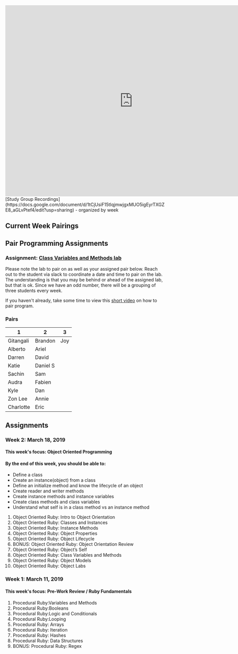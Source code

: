 <iframe src="https://calendar.google.com/calendar/embed?src=flatironschool.com_s0g7k4muj29qtfjcqh12gv5bvo%40group.calendar.google.com&ctz=America%2FNew_York" style="border: 0" width="800" height="600" frameborder="0" scrolling="no"></iframe>

<br />
[Study Group Recordings](https://docs.google.com/document/d/1tCjUsiF15tIqjmwjgxMUO5igEyrTXGZE8_aGLvPtef4/edit?usp=sharing) - organized by week

## Current Week Pairings

## Pair Programming Assignments
### Assignment: [Class Variables and Methods lab](https://learn.co/tracks/online-software-engineering-full-time/object-oriented-ruby/class-variables-and-methods/class-variables-and-methods)

Please note the lab to pair on as well as your assigned pair below. Reach out to the student via slack to coordinate a date and time to pair on the lab. The understanding is that you may be behind or ahead of the assigned lab, but that is ok. Since we have an odd number, there will be a grouping of three students every week.

If you haven't already, take some time to view this [short video](https://www.youtube.com/watch?v=YhV4TaZaB84) on how to pair program. 

### Pairs

|      1      |      2      |      3      |
|-------------|-------------|-------------|
| Gitangali   | Brandon     | Joy         |
| Alberto     | Ariel       |             |
| Darren      | David       |             |
| Katie       | Daniel S    |             |
| Sachin      | Sam         |             |
| Audra       | Fabien      |             |
| Kyle        | Dan         |             |
| Zon Lee     | Annie       |             |
| Charlotte   | Eric        |             |


## Assignments

### Week 2: March 18, 2019
#### This week's focus: Object Oriented Programming
#### By the end of this week, you should be able to:
- Define a class
- Create an instance(object) from a class
- Define an initialize method and know the lifecycle of an object
- Create reader and writer methods
- Create instance methods and instance variables
- Create class methods and class variables
- Understand what self is in a class method vs an instance method

1. Object Oriented Ruby: Intro to Object Orientation
2. Object Oriented Ruby: Classes and Instances
3. Object Oriented Ruby: Instance Methods
4. Object Oriented Ruby: Object Properties
5. Object Oriented Ruby: Object Lifecycle
6. BONUS: Object Oriented Ruby: Object Orientation Review
7. Object Oriented Ruby: Object’s Self
8. Object Oriented Ruby: Class Variables and Methods
9. Object Oriented Ruby: Object Models
10. Object Oriented Ruby: Object Labs

### Week 1: March 11, 2019
#### This week's focus: Pre-Work Review / Ruby Fundamentals

1. Procedural Ruby:Variables and Methods 
2. Procedural Ruby:Booleans
3. Procedural Ruby:Logic and Conditionals
4. Procedural Ruby:Looping
5. Procedural Ruby: Arrays 
6. Procedural Ruby: Iteration 
7. Procedural Ruby: Hashes
8. Procedural Ruby: Data Structures 
9. BONUS: Procedural Ruby: Regex
